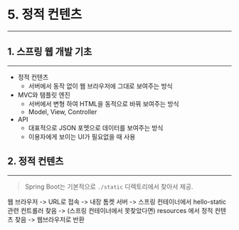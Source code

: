 # 5. 정적 컨텐츠
---
## 1. 스프링 웹 개발 기초
---
- 정적 컨텐츠
    - 서버에서 동작 없이 웹 브라우저에 그대로 보여주는 방식
- MVC와 템플릿 엔진
    - 서버에서 변형 하여 HTML을 동적으로 바꿔 보여주는 방식
    - Model, View, Controller
- API
    - 대표적으로 JSON 포멧으로 데이터를 보여주는 방식
    - 이용자에게 보이는 UI가 필요없을 때 사용

## 2. 정적 컨텐츠
---

> Spring Boot는 기본적으로 `./static` 디렉토리에서 찾아서 제공.

웹 브라우저 -> URL로 접속 -> 내장 톰켓 서버 -> 스프링 컨테이너에서 hello-static 관련 컨트롤러 찾음 -> (스프링 컨테이너에서 못찾았다면) resources 에서 정적 컨텐츠 찾음 -> 웹브라우저로 반환 